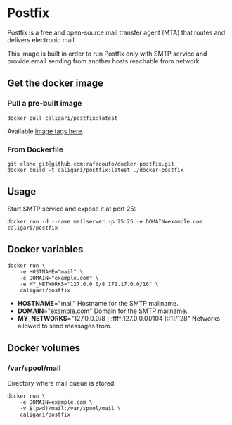 
# Postfix

Postfix is a free and open-source mail transfer agent (MTA) that routes and
delivers electronic mail.

This image is built in order to run Postfix only with SMTP service and provide
email sending from another hosts reachable from network.

## Get the docker image

### Pull a pre-built image

    docker pull caligari/postfix:latest

Available [image tags here](https://hub.docker.com/r/caligari/postfix/tags/).


### From Dockerfile

    git clone git@github.com:rafacouto/docker-postfix.git
    docker build -t caligari/postfix:latest ./docker-postfix

## Usage

Start SMTP service and expose it at port 25:

    docker run -d --name mailserver -p 25:25 -e DOMAIN=example.com caligari/postfix


## Docker variables

    docker run \
        -e HOSTNAME="mail" \
        -e DOMAIN="example.com" \
        -e MY_NETWORKS="127.0.0.0/8 172.17.0.0/16" \
        caligari/postfix

- __HOSTNAME__="mail" Hostname for the SMTP mailname.
- __DOMAIN__="example.com" Domain for the SMTP mailname.
- __MY\_NETWORKS__="127.0.0.0/8 [::ffff:127.0.0.0]/104 [::1]/128" Networks allowed to send messages from.


## Docker volumes

### /var/spool/mail

Directory where mail queue is stored:

    docker run \
        -e DOMAIN=example.com \
        -v $(pwd)/mail:/var/spool/mail \
        caligari/postfix

